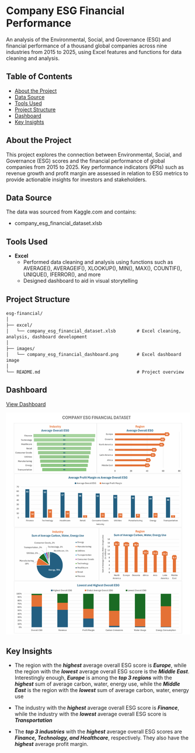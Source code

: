 # Company ESG Financial Performance
An analysis of the Environmental, Social, and Governance (ESG) and financial performance of a thousand global companies across nine industries from 2015 to 2025, using Excel features and functions for data cleaning and analysis.

## Table of Contents
* [About the Project](https://github.com/Kaileyv/esg-financial/tree/main?tab=readme-ov-file#about-the-project)
* [Data Source](https://github.com/Kaileyv/esg-financial/tree/main?tab=readme-ov-file#data-source)
* [Tools Used](https://github.com/Kaileyv/esg-financial/tree/main?tab=readme-ov-file#tools-used)
* [Project Structure](https://github.com/Kaileyv/esg-financial/tree/main?tab=readme-ov-file#project-structure)
* [Dashboard](https://github.com/Kaileyv/esg-financial/tree/main?tab=readme-ov-file#dashboard)
* [Key Insights](https://github.com/Kaileyv/esg-financial/tree/main?tab=readme-ov-file#key-insights)

## About the Project
This project explores the connection between Environmental, Social, and Governance (ESG) scores and the financial performance of global companies from 2015 to 2025. Key performance indicators (KPIs) such as revenue growth and profit margin are assessed in relation to ESG metrics to provide actionable insights for investors and stakeholders. 

## Data Source
The data was sourced from Kaggle.com and contains:
* company_esg_financial_dataset.xlsb

## Tools Used
* **Excel**
  * Performed data cleaning and analysis using functions such as AVERAGE(), AVERAGEIF(), XLOOKUP(), MIN(), MAX(), COUNTIF(), UNIQUE(), IFERROR(), and more
  * Designed dashboard to aid in visual storytelling

## Project Structure
```
esg-financial/
│
├── excel/                
│   └── company_esg_financial_dataset.xlsb        # Excel cleaning, analysis, dashboard development
│
├── images/                  
│   └── company_esg_financial_dashboard.png       # Excel dashboard image
│
└── README.md                                     # Project overview
```
## Dashboard
[View Dashboard](https://drive.google.com/file/d/1z7x09JXpUdeNYy8k8Z1ThsLgSZbnEsNL/view?usp=sharing)

![](https://github.com/Kaileyv/esg-financial/blob/main/images/company_esg_financial_dashboard.png)

## Key Insights
* The region with the _**highest**_ average overall ESG score is _**Europe**_, while the region with the _**lowest**_ average overall ESG score is the _**Middle East**_. Interestingly enough, _**Europe**_ is among the  _**top 3 regions**_ with the _**highest**_ sum of average carbon, water, energy use, while the _**Middle East**_ is the region with the _**lowest**_  sum of average carbon, water, energy use 

* The industry with the _**highest**_ average overall ESG score is _**Finance**_, while the industry with the _**lowest**_ average overall ESG score is _**Transportation**_

* The _**top 3 industries**_ with the _**highest**_ average overall ESG scores are _**Finance, Technology, and Healthcare**_, respectively. They also have the _**highest**_ average profit margin.

